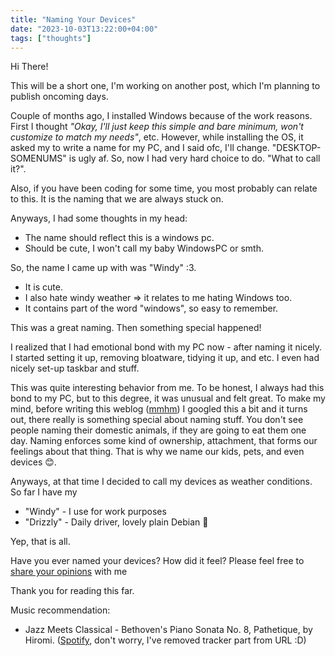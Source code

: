 ```yaml
---
title: "Naming Your Devices"
date: "2023-10-03T13:22:00+04:00"
tags: ["thoughts"]
---
```


Hi There!

This will be a short one, I'm working on another post, which I'm planning to publish oncoming days.

Couple of months ago, I installed Windows because of the work reasons. First I thought *"Okay, I'll just keep this simple and bare minimum, won't customize to match my needs"*, etc. However, while installing the OS, it asked my to write a name for my PC, and I said ofc, I'll change. "DESKTOP-SOMENUMS" is ugly af. So, now I had very hard choice to do. "What to call it?". 

Also, if you have been coding for some time, you most probably can relate to this. It is the naming that we are always stuck on. 

Anyways, I had some thoughts in my head:

- The name should reflect this is a windows pc. 
- Should be cute, I won't call my baby WindowsPC or smth.

So, the name I came up with was "Windy" :3. 

- It is cute.
- I also hate windy weather => it relates to me hating Windows too.
- It contains part of the word "windows", so easy to remember.

This was a great naming. Then something special happened!

I realized that I had emotional bond with my PC now - after naming it nicely. I started setting it up, removing bloatware, tidying it up, and etc. I even had nicely set-up taskbar and stuff.

This was quite interesting behavior from me. To be honest, I always had this bond to my PC, but to this degree, it was unusual and felt great. To make my mind, before writing this weblog ([mmhm](https://en.wikipedia.org/wiki/Blog)) I googled this a bit and it turns out, there really is something special about naming stuff. You don't see people naming their domestic animals, if they are going to eat them one day. Naming enforces some kind of ownership, attachment, that forms our feelings about that thing. That is why we name our kids, pets, and even devices 😊. 

Anyways, at that time I decided to call my devices as weather conditions. So far I have my 

- "Windy" - I use for work purposes
- "Drizzly" - Daily driver, lovely plain Debian 🥰

Yep, that is all.

Have you ever named your devices? How did it feel? Please feel free to [share your opinions](/contact) with me

Thank you for reading this far. 

Music recommendation:

- Jazz Meets Classical - Bethoven's Piano Sonata No. 8, Pathetique, by Hiromi. ([Spotify](https://open.spotify.com/track/7hdbfMdjsdclkZONmT7lD6), don't worry, I've removed tracker part from URL :D)
